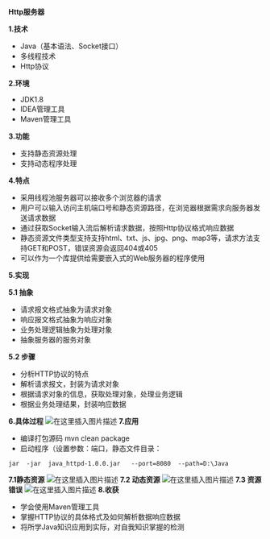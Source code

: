 **Http服务器**

**1.技术**

 - Java（基本语法、Socket接口）
 - 多线程技术
 - Http协议

**2.环境**

 - JDK1.8
 - IDEA管理工具
 - Maven管理工具
 
**3.功能**
 
 - 支持静态资源处理
 - 支持动态程序处理
 
 **4.特点**
 
 - 采用线程池服务器可以接收多个浏览器的请求
 - 用户可以输入访问主机端口号和静态资源路径，在浏览器根据需求向服务器发送请求数据
 - 通过获取Socket输入流后解析请求数据，按照Http协议格式响应数据
 - 静态资源文件类型支持支持html、txt、js、jpg、png、map3等，请求方法支持GET和POST，错误资源会返回404或405
 - 可以作为一个库提供给需要嵌入式的Web服务器的程序使用

**5.实现**

 **5.1 抽象**
 

 - 请求报文格式抽象为请求对象
 - 响应报文格式抽象为响应对象
 - 业务处理逻辑抽象为处理对象
 - 抽象服务器的服务对象
 
 **5.2 步骤**
 
 - 分析HTTP协议的特点
 - 解析请求报文，封装为请求对象
 - 根据请求对象的信息，获取处理对象，处理业务逻辑
 - 根据业务处理结果，封装响应数据
 
**6.具体过程**
![在这里插入图片描述](https://img-blog.csdnimg.cn/20190227124605329.png?x-oss-process=image/watermark,type_ZmFuZ3poZW5naGVpdGk,shadow_10,text_aHR0cHM6Ly9ibG9nLmNzZG4ubmV0L3NvcGhpYV9feXU=,size_16,color_FFFFFF,t_70)
**7.应用**
 - 编译打包源码 mvn  clean package
 - 启动程序（设置参数：端口，静态文件目录：
 

```
jar  -jar  java_httpd-1.0.0.jar   --port=8080  --path=D:\Java
```


**7.1静态资源**
![在这里插入图片描述](https://img-blog.csdnimg.cn/20190227125413620.png?x-oss-process=image/watermark,type_ZmFuZ3poZW5naGVpdGk,shadow_10,text_aHR0cHM6Ly9ibG9nLmNzZG4ubmV0L3NvcGhpYV9feXU=,size_16,color_FFFFFF,t_70)
 **7.2 动态资源**
 ![在这里插入图片描述](https://img-blog.csdnimg.cn/20190227130321938.png)
 **7.3 资源错误**
 ![在这里插入图片描述](https://img-blog.csdnimg.cn/20190227130653165.png?x-oss-process=image/watermark,type_ZmFuZ3poZW5naGVpdGk,shadow_10,text_aHR0cHM6Ly9ibG9nLmNzZG4ubmV0L3NvcGhpYV9feXU=,size_16,color_FFFFFF,t_70)
**8.收获**

 - 学会使用Maven管理工具
 - 掌握HTTP协议的具体格式及如何解析数据响应数据
 - 将所学Java知识应用到实际，对自我知识掌握的检测
 
